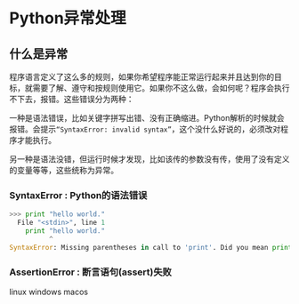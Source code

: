 # Python异常处理

## 什么是异常

 程序语言定义了这么多的规则，如果你希望程序能正常运行起来并且达到你的目标，就需要了解、遵守和按规则使用它。如果你不这么做，会如何呢？程序会执行不下去，报错。这些错误分为两种：
 
一种是语法错误，比如关键字拼写出错、没有正确缩进。Python解析的时候就会报错。会提示`“SyntaxError: invalid syntax”`，这个没什么好说的，必须改对程序才能执行。
    
另一种是语法没错，但运行时候才发现，比如该传的参数没有传，使用了没有定义的变量等等，这些统称为异常。

### SyntaxError : Python的语法错误

```python
>>> print "hello world." 
  File "<stdin>", line 1
    print "hello world."
          ^
SyntaxError: Missing parentheses in call to 'print'. Did you mean print("hello world.")?
```

### AssertionError : 断言语句(assert)失败

linux
windows
macos

